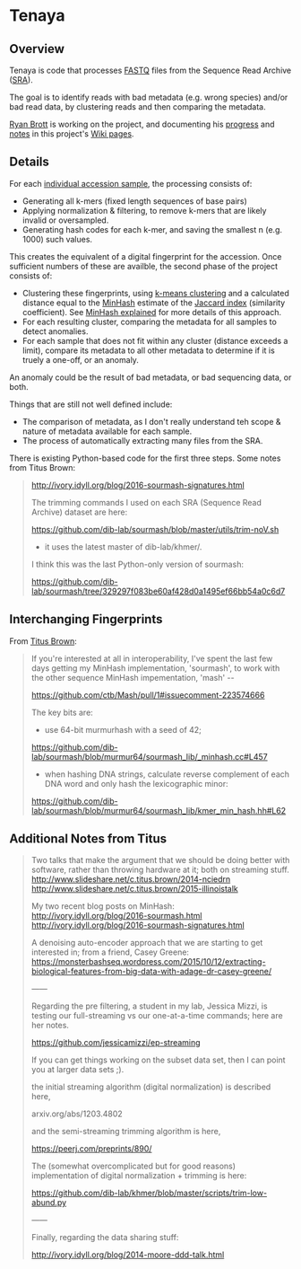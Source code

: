 # Tenaya

## Overview

Tenaya is code that processes [FASTQ](https://en.wikipedia.org/wiki/FASTQ_format) files from the Sequence Read Archive ([SRA](http://www.ncbi.nlm.nih.gov/sra)).

The goal is to identify reads with bad metadata (e.g. wrong species) and/or bad read data, by clustering reads and then comparing the metadata.

[Ryan Brott](https://github.com/rbrott) is working on the project, and documenting his [progress](https://github.com/ScaleUnlimited/tenaya/wiki/Activity-Log) and [notes](https://github.com/ScaleUnlimited/tenaya/wiki/Notes) in this project's [Wiki pages](https://github.com/ScaleUnlimited/tenaya/wiki).

## Details

For each [individual accession sample](http://www.ncbi.nlm.nih.gov/books/NBK47533/), the processing consists of:

 * Generating all k-mers (fixed length sequences of base pairs)
 * Applying normalization & filtering, to remove k-mers that are likely invalid or oversampled.
 * Generating hash codes for each k-mer, and saving the smallest n (e.g. 1000) such values.

This creates the equivalent of a digital fingerprint for the accession. Once sufficient numbers of these are availble, the second phase of the project consists of:

 * Clustering these fingerprints, using [k-means clustering](https://en.wikipedia.org/wiki/K-means_clustering) and a calculated distance equal to the [MinHash](https://en.wikipedia.org/wiki/MinHash) estimate of the [Jaccard index](https://en.wikipedia.org/wiki/Jaccard_index) (similarity coefficient). See [MinHash explained](http://matthewcasperson.blogspot.com/2013/11/minhash-for-dummies.html) for more details of this approach.
 * For each resulting cluster, comparing the metadata for all samples to detect anomalies.
 * For each sample that does not fit within any cluster (distance exceeds a limit), compare its metadata to all other metadata to determine if it is truely a one-off, or an anomaly.

An anomaly could be the result of bad metadata, or bad sequencing data, or both.

Things that are still not well defined include:

 * The comparison of metadata, as I don't really understand teh scope & nature of metadata available for each sample.
 * The process of automatically extracting many files from the SRA.

There is existing Python-based code for the first three steps. Some notes from Titus Brown:

> http://ivory.idyll.org/blog/2016-sourmash-signatures.html
> 
> The trimming commands I used on each SRA (Sequence Read Archive) dataset are here:
> 
> https://github.com/dib-lab/sourmash/blob/master/utils/trim-noV.sh
> 
> - it uses the latest master of dib-lab/khmer/.
> 
> I think this was the last Python-only version of sourmash:
> 
> https://github.com/dib-lab/sourmash/tree/329297f083be60af428d0a1495ef66bb54a0c6d7

## Interchanging Fingerprints

From [Titus Brown](https://github.com/ctb):

> If you're interested at all in interoperability, I've spent the last few days getting my MinHash implementation, 'sourmash', to work with the other sequence MinHash impementation, 'mash' -- 
> 
> https://github.com/ctb/Mash/pull/1#issuecomment-223574666
> 
> The key bits are:
> 
> * use 64-bit murmurhash with a seed of 42;
> 
> https://github.com/dib-lab/sourmash/blob/murmur64/sourmash_lib/_minhash.cc#L457
> 
> * when hashing DNA strings, calculate reverse complement of each DNA word and only hash the lexicographic minor:
> 
> https://github.com/dib-lab/sourmash/blob/murmur64/sourmash_lib/kmer_min_hash.hh#L62

## Additional Notes from Titus

> Two talks that make the argument that we should be doing better with software, rather than throwing hardware at it; both on streaming stuff.
> http://www.slideshare.net/c.titus.brown/2014-nciedrn
> http://www.slideshare.net/c.titus.brown/2015-illinoistalk
> 
> My two recent blog posts on MinHash:
> http://ivory.idyll.org/blog/2016-sourmash.html
> http://ivory.idyll.org/blog/2016-sourmash-signatures.html
> 
> A denoising auto-encoder approach that we are starting to get interested in; from a friend, Casey Greene:
> https://monsterbashseq.wordpress.com/2015/10/12/extracting-biological-features-from-big-data-with-adage-dr-casey-greene/
> 
> ——
> 
> Regarding the pre filtering, a student in my lab, Jessica Mizzi, is testing our full-streaming vs our one-at-a-time commands; here are her notes.
> 
> https://github.com/jessicamizzi/ep-streaming
> 
> If you can get things working on the subset data set, then I can point you at larger data sets ;).
> 
> the initial streaming algorithm (digital normalization) is described here,
> 
> arxiv.org/abs/1203.4802
> 
> and the semi-streaming trimming algorithm is here,
> 
> https://peerj.com/preprints/890/
> 
> The (somewhat overcomplicated but for good reasons) implementation of digital normalization + trimming is here:
> 
> https://github.com/dib-lab/khmer/blob/master/scripts/trim-low-abund.py
> 
> ——
> 
> Finally, regarding the data sharing stuff:
> 
> http://ivory.idyll.org/blog/2014-moore-ddd-talk.html
